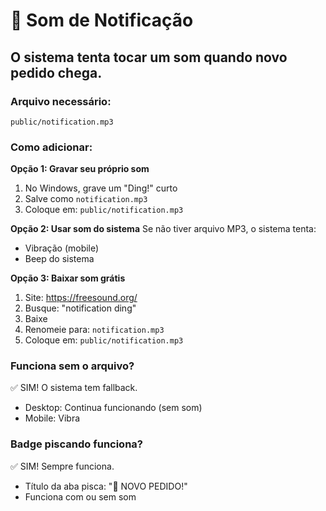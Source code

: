 # 🔔 Som de Notificação

## O sistema tenta tocar um som quando novo pedido chega.

### Arquivo necessário:
```
public/notification.mp3
```

### Como adicionar:

**Opção 1: Gravar seu próprio som**
1. No Windows, grave um "Ding!" curto
2. Salve como `notification.mp3`
3. Coloque em: `public/notification.mp3`

**Opção 2: Usar som do sistema**
Se não tiver arquivo MP3, o sistema tenta:
- Vibração (mobile)
- Beep do sistema

**Opção 3: Baixar som grátis**
1. Site: https://freesound.org/
2. Busque: "notification ding"
3. Baixe
4. Renomeie para: `notification.mp3`
5. Coloque em: `public/notification.mp3`

### Funciona sem o arquivo?
✅ SIM! O sistema tem fallback.
- Desktop: Continua funcionando (sem som)
- Mobile: Vibra

### Badge piscando funciona?
✅ SIM! Sempre funciona.
- Título da aba pisca: "🔴 NOVO PEDIDO!"
- Funciona com ou sem som
